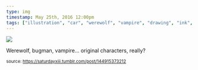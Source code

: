 ```yaml
---
type: img
timestamp: May 25th, 2016 12:00pm
tags: ["illustration", "car", "werewolf", "vampire", "drawing", "ink", "art"]
---
```

<img src="https://saturdayxiii.github.io/media/144915373212.jpg"/>

Werewolf, bugman, vampire&hellip; original characters, really?
 
      
      
  
<small>source: https://saturdayxiii.tumblr.com/post/144915373212</small>